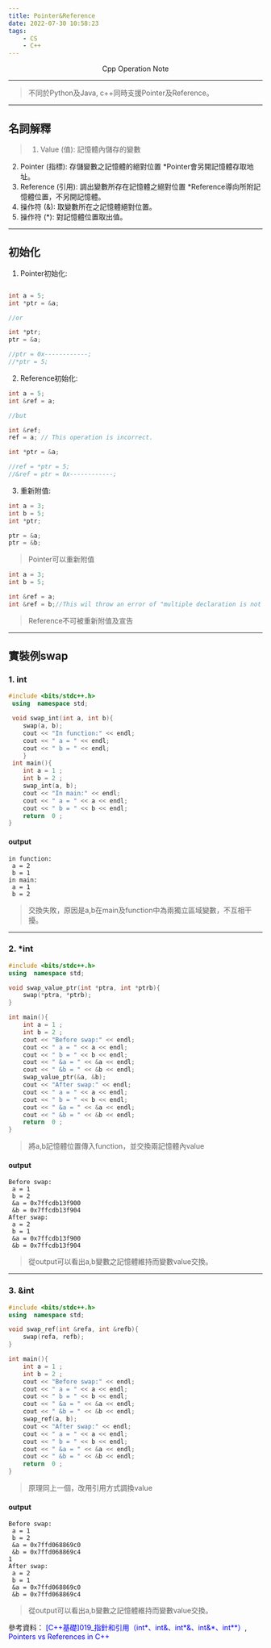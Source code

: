 ```yaml
---
title: Pointer&Reference
date: 2022-07-30 10:58:23
tags:
    - CS
    - C++
---
```


<center>
Cpp Operation Note
</center>

<!--more-->

---

> <p>不同於Python及Java, c++同時支援Pointer及Reference。<p>

---

<h2>名詞解釋</h2>

>1. Value (值): 記憶體內儲存的變數
2. Pointer (指標): 存儲變數之記憶體的絕對位置
*Pointer會另開記憶體存取地址。
3. Reference (引用): 調出變數所存在記憶體之絕對位置
*Reference導向所附記憶體位置，不另開記憶體。
4. 操作符 (&): 取變數所在之記憶體絕對位置。
5. 操作符 (*): 對記憶體位置取出值。



---

<h2> 初始化 </h2>

1. Pointer初始化:

```cpp

int a = 5;
int *ptr = &a;

//or

int *ptr;
ptr = &a;

//ptr = 0x------------;
//*ptr = 5;
```

2. Reference初始化:

```cpp
int a = 5;
int &ref = a;

//but

int &ref;
ref = a; // This operation is incorrect.

int *ptr = &a;

//ref = *ptr = 5;
//&ref = ptr = 0x------------;
```

3. 重新附值:

```cpp
int a = 3;
int b = 5;
int *ptr;

ptr = &a;
ptr = &b;
```

>Pointer可以重新附值

```cpp
int a = 3;
int b = 5;

int &ref = a;
int &ref = b;//This wil throw an error of "multiple declaration is not allowed"
```

>Reference不可被重新附值及宣告

---

<h2> 實裝例swap </h2>

<h3> 1. int </h3>

```cpp
#include <bits/stdc++.h>
 using  namespace std;

 void swap_int(int a, int b){
    swap(a, b);
    cout << "In function:" << endl;
    cout << " a = " << endl;
    cout << " b = " << endl;
    }
 int main(){
    int a = 1 ;
    int b = 2 ;
    swap_int(a, b);
    cout << "In main:" << endl;
    cout << " a = " << a << endl;
    cout << " b = " << b << endl;
    return  0 ;
}
```

<h4>output</h4>

```
in function:
 a = 2
 b = 1
in main:
 a = 1
 b = 2
```

>交換失敗，原因是a,b在main及function中為兩獨立區域變數，不互相干擾。

---

<h3> 2. *int </h3>


```cpp
#include <bits/stdc++.h>
using  namespace std;

void swap_value_ptr(int *ptra, int *ptrb){
    swap(*ptra, *ptrb);
}

int main(){
    int a = 1 ;
    int b = 2 ;
    cout << "Before swap:" << endl;
    cout << " a = " << a << endl;
    cout << " b = " << b << endl;
    cout << " &a = " << &a << endl;
    cout << " &b = " << &b << endl;
    swap_value_ptr(&a, &b);
    cout << "After swap:" << endl;
    cout << " a = " << a << endl;
    cout << " b = " << b << endl;
    cout << " &a = " << &a << endl;
    cout << " &b = " << &b << endl;
    return  0 ;
}
```
>將a,b記憶體位置傳入function，並交換兩記憶體內value

<h4> output</h4>

```
Before swap:
 a = 1
 b = 2
 &a = 0x7ffcdb13f900
 &b = 0x7ffcdb13f904
After swap:
 a = 2
 b = 1
 &a = 0x7ffcdb13f900
 &b = 0x7ffcdb13f904
```

>從output可以看出a,b變數之記憶體維持而變數value交換。

---


<h3> 3. &int </h3>

```cpp
#include <bits/stdc++.h>
using  namespace std;

void swap_ref(int &refa, int &refb){
    swap(refa, refb);
}

int main(){
    int a = 1 ;
    int b = 2 ;
    cout << "Before swap:" << endl;
    cout << " a = " << a << endl;
    cout << " b = " << b << endl;
    cout << " &a = " << &a << endl;
    cout << " &b = " << &b << endl;
    swap_ref(a, b);
    cout << "After swap:" << endl;
    cout << " a = " << a << endl;
    cout << " b = " << b << endl;
    cout << " &a = " << &a << endl;
    cout << " &b = " << &b << endl;
    return  0 ;
}
```

>原理同上一個，改用引用方式調換value

<h4>output</h4>

```
Before swap:
 a = 1
 b = 2
 &a = 0x7ffd068869c0
 &b = 0x7ffd068869c4
1
After swap:
 a = 2
 b = 1
 &a = 0x7ffd068869c0
 &b = 0x7ffd068869c4
```

>從output可以看出a,b變數之記憶體維持而變數value交換。







參考資料： <a href = "https://www.cnblogs.com/alephsoul-alephsoul/archive/2012/10/10/2719192.html" target = "_blank" style = "text-decoration:none;color:blue;"> [C++基礎]019_指針和引用（int*、int&、int*&、int&*、int**）</a>, <a href = "https://www.geeksforgeeks.org/pointers-vs-references-cpp/" target = "_blank" style = "text-decoration:none;color:blue;"> Pointers vs References in C++</a>